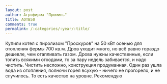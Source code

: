 ```yaml
---
layout: post
author: Агрофирма "Проминь"
title: АОТВ50
comments: true
permalink: /:categories/:year/:title/
---
```

Купили котел с пиролизом "Проскуров" на 50 кВт осенью для отопления фермы 700 кв.м. Дров уходит много, но всё равно гораздо дешевле, чем отапливать газом. Дрова нужны качественные, если топить всякими отходами, то за пару недель забивается, и надо чистить. Чистить несложно, конструкция продуманная. Один раз ушла вода из отопления, полночи горел всухую - ничего не прогорело, и не случилось. То есть качество на уровне. Рекомендую
